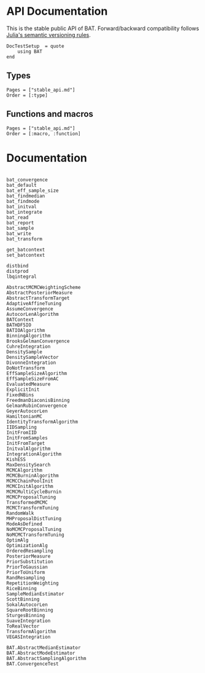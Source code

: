# API Documentation

This is the stable public API of BAT. Forward/backward compatibility follows
[Julia's semantic versioning rules](https://julialang.github.io/Pkg.jl/v1/compatibility/).


```@meta
DocTestSetup  = quote
    using BAT
end
```

## Types

```@index
Pages = ["stable_api.md"]
Order = [:type]
```

## Functions and macros

```@index
Pages = ["stable_api.md"]
Order = [:macro, :function]
```

# Documentation


```@docs

bat_convergence
bat_default
bat_eff_sample_size
bat_findmedian
bat_findmode
bat_initval
bat_integrate
bat_read
bat_report
bat_sample
bat_write
bat_transform

get_batcontext
set_batcontext

distbind
distprod
lbqintegral

AbstractMCMCWeightingScheme
AbstractPosteriorMeasure
AbstractTransformTarget
AdaptiveAffineTuning
AssumeConvergence
AutocorLenAlgorithm
BATContext
BATHDF5IO
BATIOAlgorithm
BinningAlgorithm
BrooksGelmanConvergence
CuhreIntegration
DensitySample
DensitySampleVector
DivonneIntegration
DoNotTransform
EffSampleSizeAlgorithm
EffSampleSizeFromAC
EvaluatedMeasure
ExplicitInit
FixedNBins
FreedmanDiaconisBinning
GelmanRubinConvergence
GeyerAutocorLen
HamiltonianMC
IdentityTransformAlgorithm
IIDSampling
InitFromIID
InitFromSamples
InitFromTarget
InitvalAlgorithm
IntegrationAlgorithm
KishESS
MaxDensitySearch
MCMCAlgorithm
MCMCBurninAlgorithm
MCMCChainPoolInit
MCMCInitAlgorithm
MCMCMultiCycleBurnin
MCMCProposalTuning
TransformedMCMC
MCMCTransformTuning
RandomWalk
MHProposalDistTuning
ModeAsDefined
NoMCMCProposalTuning
NoMCMCTransformTuning
OptimAlg
OptimizationAlg
OrderedResampling
PosteriorMeasure
PriorSubstitution
PriorToGaussian
PriorToUniform
RandResampling
RepetitionWeighting
RiceBinning
SampleMedianEstimator
ScottBinning
SokalAutocorLen
SquareRootBinning
SturgesBinning
SuaveIntegration
ToRealVector
TransformAlgorithm
VEGASIntegration

BAT.AbstractMedianEstimator
BAT.AbstractModeEstimator
BAT.AbstractSamplingAlgorithm
BAT.ConvergenceTest
```
